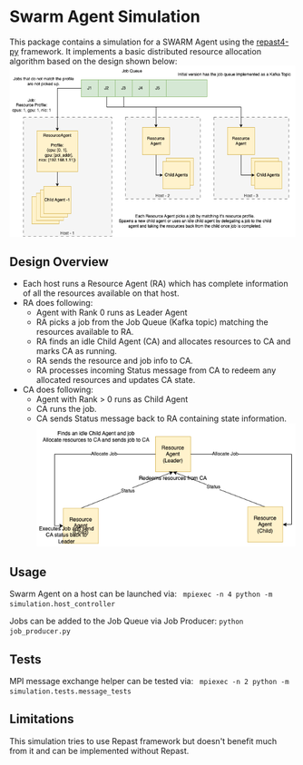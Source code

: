 # Swarm Agent Simulation
This package contains a simulation for a SWARM Agent using the [repast4-py](https://repast.github.io/) framework.
It implements a basic distributed resource allocation algorithm based on the design shown below:
![Design Overview](./images/swarm-agent.png)

## Design Overview
- Each host runs a Resource Agent (RA) which has complete information of all the resources available on that host.
- RA does following:
  - Agent with Rank 0 runs as Leader Agent
  - RA picks a job from the Job Queue (Kafka topic) matching the resources available to RA. 
  - RA finds an idle Child Agent (CA) and allocates resources to CA and marks CA as running.
  - RA sends the  resource and job info to CA.
  - RA processes incoming Status message from CA to redeem any allocated resources and updates CA state.
- CA does following:
  - Agent with Rank > 0 runs as Child Agent
  - CA runs the job.
  - CA sends Status message back to RA containing state information.
![Agent Communication](./images/agent-comm.png)

## Usage
Swarm Agent on a host can be launched via:
` mpiexec -n 4 python -m simulation.host_controller`

Jobs can be added to the Job Queue via Job Producer:
`python job_producer.py`

## Tests
MPI message exchange helper can be tested via:
` mpiexec -n 2 python -m simulation.tests.message_tests`

## Limitations
This simulation tries to use Repast framework but doesn't benefit much from it and can be implemented without Repast.